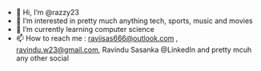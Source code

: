 - 👋 Hi, I’m @razzy23
- 👀 I’m interested in pretty much anything tech, sports, music and movies
- 🌱 I’m currently learning computer science
- 📫 How to reach me :
        raviisas666@outlook.com ,
        ravindu.w23@gmail.com,
        Ravindu Sasanka @LinkedIn
        and pretty mcuh any other social

<!---
razzy23/razzy23 is a ✨ special ✨ repository because its `README.md` (this file) appears on your GitHub profile.
You can click the Preview link to take a look at your changes.
--->
